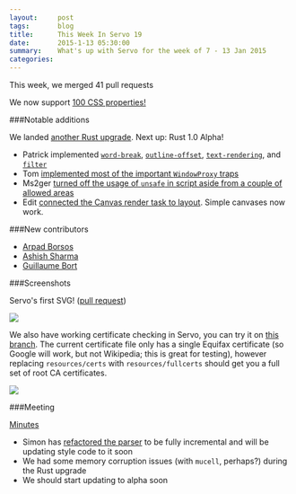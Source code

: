 ```yaml
---
layout:     post
tags:       blog
title:      This Week In Servo 19
date:       2015-1-13 05:30:00
summary:    What's up with Servo for the week of 7 - 13 Jan 2015
categories: 
---
```


This week, we merged 41 pull requests

We now support [100 CSS properties!](https://docs.google.com/spreadsheets/d/1CxLS8w8GwK-2euVErrqpUUb76PiZa6w5h5EnGsL9KFs/edit#gid=555855884)

###Notable additions

We landed [another Rust upgrade](https://github.com/servo/servo/pull/4554).  Next up: Rust 1.0 Alpha!

 - Patrick implemented [`word-break`](https://github.com/servo/servo/pull/4529), [`outline-offset`](https://github.com/servo/servo/pull/4525), [`text-rendering`](https://github.com/servo/servo/pull/4523), and [`filter`](https://github.com/servo/servo/pull/4557)
 - Tom [implemented most of the important `WindowProxy` traps](https://github.com/servo/servo/pull/4594)
 - Ms2ger [turned off the usage of `unsafe` in script aside from a couple of allowed areas](https://github.com/servo/servo/pull/4584)
 - Edit [connected the Canvas render task to layout](https://github.com/servo/servo/pull/4137). Simple canvases now work.

###New contributors

 - [Arpad Borsos](https://github.com/Swatinem)
 - [Ashish Sharma](https://github.com/kartaa)
 - [Guillaume Bort](https://github.com/guillaumebort)

###Screenshots

Servo's first SVG! ([pull request](https://github.com/servo/servo/pull/4623))

![](http://i.imgur.com/K2Gwkh2.png)

We also have working certificate checking in Servo, you can try it on [this branch](https://github.com/Manishearth/servo/compare/cert-checking). The current certificate file only has a single Equifax certificate (so Google will work, but not Wikipedia; this is great for testing), however replacing `resources/certs` with `resources/fullcerts` should get you a full set of root CA certificates.

![](https://pbs.twimg.com/media/B66rwGfCcAEe9Ki.png:large)

###Meeting

[Minutes](https://github.com/servo/servo/wiki/Meeting-2015-01-12)

 - Simon has [refactored the parser](https://github.com/servo/rust-cssparser/pull/68) to be fully incremental and will be updating style code to it soon
 - We had some memory corruption issues (with `mucell`, perhaps?) during the Rust upgrade
 - We should start updating to alpha soon
